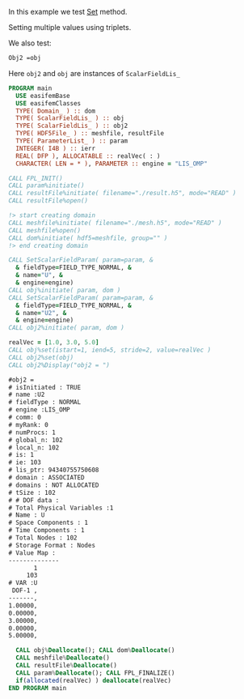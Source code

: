 In this example we test [Set](./Set.md) method.

Setting multiple values using triplets.

We also test:

```txt
Obj2 =obj
```

Here `obj2` and `obj` are instances of `ScalarFieldLis_`

```fortran
PROGRAM main
  USE easifemBase
  USE easifemClasses
  TYPE( Domain_ ) :: dom
  TYPE( ScalarFieldLis_ ) :: obj
  TYPE( ScalarFieldLis_ ) :: obj2
  TYPE( HDF5File_ ) :: meshfile, resultFile
  TYPE( ParameterList_ ) :: param
  INTEGER( I4B ) :: ierr
  REAL( DFP ), ALLOCATABLE :: realVec( : )
  CHARACTER( LEN = * ), PARAMETER :: engine = "LIS_OMP"
```

```fortran title="Open file for import"
CALL FPL_INIT()
CALL param%initiate()
CALL resultFile%initiate( filename="./result.h5", mode="READ" )
CALL resultFile%open()
```

```fortran title="read domain"
!> start creating domain
CALL meshfile%initiate( filename="./mesh.h5", mode="READ" )
CALL meshfile%open()
CALL dom%initiate( hdf5=meshfile, group="" )
!> end creating domain
```

```fortran title="initiate scalar field"
CALL SetScalarFieldParam( param=param, &
  & fieldType=FIELD_TYPE_NORMAL, &
  & name="U", &
  & engine=engine)
CALL obj%initiate( param, dom )
CALL SetScalarFieldParam( param=param, &
  & fieldType=FIELD_TYPE_NORMAL, &
  & name="U2", &
  & engine=engine)
CALL obj2%initiate( param, dom )
```

```fortran title="Setting multiple values using triplets"
realVec = [1.0, 3.0, 5.0]
CALL obj%set(istart=1, iend=5, stride=2, value=realVec )
CALL obj2%set(obj)
CALL obj2%Display("obj2 = ")
```

```txt title="results"
#obj2 =
# isInitiated : TRUE
# name :U2
# fieldType : NORMAL
# engine :LIS_OMP
# comm: 0
# myRank: 0
# numProcs: 1
# global_n: 102
# local_n: 102
# is: 1
# ie: 103
# lis_ptr: 94340755750608
# domain : ASSOCIATED
# domains : NOT ALLOCATED
# tSize : 102
# # DOF data :
# Total Physical Variables :1
# Name : U
# Space Components : 1
# Time Components : 1
# Total Nodes : 102
# Storage Format : Nodes
# Value Map : 
--------------
       1      
     103      
# VAR :U
 DOF-1 ,   
-------,   
1.00000,   
0.00000,   
3.00000,   
0.00000,   
5.00000,
```

```fortran title="Cleanup"
  CALL obj%Deallocate(); CALL dom%Deallocate()
  CALL meshfile%Deallocate()
  CALL resultFile%Deallocate()
  CALL param%Deallocate(); CALL FPL_FINALIZE()
  if(allocated(realVec) ) deallocate(realVec)
END PROGRAM main
```
